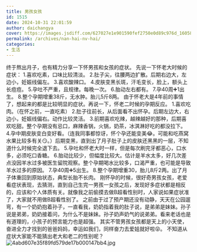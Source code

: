 ```yaml
---
title: 男孩女孩
id: 1515
date: 2024-10-31 22:01:59
author: daichangya
cover: https://images.jsdiff.com/627027e1e901590fef2750e0d89c976d_1605856374836.jpg
permalink: /archives/nan-hai-nv-hai/
categories:
- 生活
---
```


终于熬出月子，也有精力分享一下怀男孩和女孩的症状。
先说一下怀老大时候的症状：
1.喜欢吃素，口味比较清淡。
2.肚子尖，往腰两边扩散。后期右边大，左边小，妊娠线偏左。
3.喜欢酸辣口。
4.皮肤变黑长斑，汗毛变长，脸上，额头上长痘痘。
5.孕吐不严重，且规律。每晚一次。
6.胎动左右都有。
7.孕40周➕1出生。
8.整个孕期增重38斤，无水肿。胎儿5斤8两。
由于怀老大是4年前的事情了，想起来的都是比较明显的症状。再说一下，怀老二时候的孕期反应。
1.喜欢吃肉。（在怀之前，一直吃素）
2.肚子往前长，从后面看不出怀孕。后期左边大，右边小，妊娠线偏右。动作比较灵活。
3.前期喜欢吃辣，越辣越好的那种，后期喜欢吃甜。整个孕期没有忌口，麻辣香锅，火锅，奶茶，冰淇淋好吃的都没拉下。
4.孕中期皮肤变白变好看。（连我同事都惊讶，怀个孕还能变美😂。可能和吃燕窝水果比较多有关😏。）后期变黑，直到出了月子肚子上的皮肤还黑黑的一层，不知道什么时候完全退下去。
5.孕吐和怀老大时一样，但是每次刷完牙都恶心，口水多，必须吃口香糖。
6.胎动比较少，但幅度比较大。估计是羊水太多，好几次差点没因羊水过多被医生留院观察。整个孕期喝水比较多，口渴严重，也可能是导致羊水过多的原因。
7.孕40周➕5出生。
8.整个孕期增重30，胎儿8斤2两。出了月子体重回到原始状态，典型长胎不长肉。
刚怀孕的时候，很好奇男孩女孩，老爱看症状表现，去猜测，直到自己生完一男孩一女孩之后，发现好多症状都是相反的，应该和个人体质有关。就像我之前偷摸去做B超看性别时，人家说如果症状准了，大家就不用做B超看性别了。
之前由于过了预产期还没有动静，天天在公园遛弯，有一个奶奶抱着孙子，一直看我，奶奶指着我的肚子说，是弟弟是妹妹。孙子说是弟弟，奶奶接着问，为什么不是妹妹。孙子奶声奶气的说弟弟。看来老话也是有道理的，小孩子的预言能力也是超强。
其实不管男孩女孩都是天上的小天使，奋进全力才找到的爸爸妈妈，幸运如我们，同样奋力去爱娃就好啦😝。
不知道从症状大家能不能猜出老大和老二的性别呢？
![4abd607e35f89fd579de17b000147bb4.jpg](https://images.jsdiff.com/4abd607e35f89fd579de17b000147bb4_1605855480960.jpg)